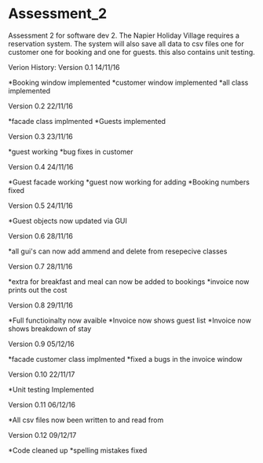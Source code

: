 # Assessment_2
Assessment 2 for software dev 2. The Napier Holiday Village requires a reservation system. The system will also save all data to csv files one for customer one for booking and one for guests. this also contains unit testing.

Verion History:
Version 0.1
14/11/16

*Booking window implemented
*customer window implemented
*all class implemented

Version 0.2
22/11/16

*facade class implmented
*Guests implemented

Version 0.3
23/11/16

*guest working
*bug fixes in customer


Version 0.4
24/11/16

*Guest facade working
*guest now working for adding
*Booking numbers fixed

Version 0.5
24/11/16

*Guest objects now updated via GUI

Version 0.6
28/11/16

*all gui's can now add ammend and delete from resepecive classes

Version 0.7
28/11/16


*extra for breakfast and meal can now be added to bookings
*invoice now prints out the cost

Version 0.8
29/11/16

*Full functioinalty now avaible
*Invoice now shows guest list
*Invoice now shows breakdown of stay

Version 0.9
05/12/16

*facade customer class implmented
*fixed a bugs in the invoice window

Version 0.10
22/11/17

*Unit testing Implemented

Version 0.11
06/12/16

*All csv files now been written to and read from

Version 0.12
09/12/17

*Code cleaned up
*spelling mistakes fixed

